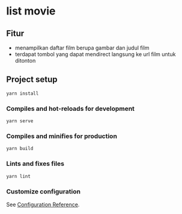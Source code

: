 # list movie

## Fitur
- menampilkan daftar film berupa gambar dan judul film
- terdapat tombol yang dapat mendirect langsung ke url film untuk ditonton

## Project setup
```
yarn install
```

### Compiles and hot-reloads for development
```
yarn serve
```

### Compiles and minifies for production
```
yarn build
```

### Lints and fixes files
```
yarn lint
```

### Customize configuration
See [Configuration Reference](https://cli.vuejs.org/config/).
